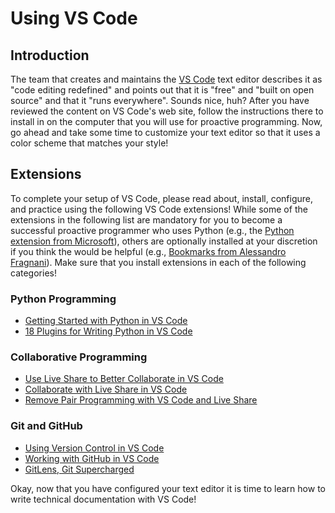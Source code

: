 # Using VS Code

## Introduction

The team that creates and maintains the [VS
Code](https://code.visualstudio.com/) text editor describes it as "code editing
redefined" and points out that it is "free" and "built on open source" and that
it "runs everywhere". Sounds nice, huh? After you have reviewed the content on
VS Code's web site, follow the instructions there to install in on the computer
that you will use for proactive programming. Now, go ahead and take some time to
customize your text editor so that it uses a color scheme that matches your
style!

## Extensions

To complete your setup of VS Code, please read about, install, configure, and
practice using the following VS Code extensions! While some of the extensions in
the following list are mandatory for you to become a successful proactive
programmer who uses Python (e.g., the [Python extension from
Microsoft](https://marketplace.visualstudio.com/items?itemName=ms-python.python)),
others are optionally installed at your discretion if you think the would be
helpful (e.g., [Bookmarks from Alessandro
Fragnani](https://marketplace.visualstudio.com/items?itemName=alefragnani.Bookmarks)).
Make sure that you install extensions in each of the following categories!

### Python Programming

- [Getting Started with Python in VS Code](https://code.visualstudio.com/docs/python/python-tutorial)
- [18 Plugins for Writing Python in VS
  Code](https://switowski.com/blog/plugins-for-python-in-vscode/)
<!-- dead link -->
<!-- - [10 Best VS Code Extensions for Python](https://dannys.cloud/10-best-vs-code-extensions-for-python) --> 

### Collaborative Programming

- [Use Live Share to Better Collaborate in VS Code](https://docs.microsoft.com/en-us/visualstudio/liveshare/use/vscode)
- [Collaborate with Live Share in VS Code](https://code.visualstudio.com/learn/collaboration/live-share)
- [Remove Pair Programming with VS Code and Live Share](https://betterprogramming.pub/5-benefits-of-pair-programming-and-how-to-set-it-remotely-with-vs-code-acc2df7a6b8c)

### Git and GitHub

- [Using Version Control in VS Code](https://code.visualstudio.com/docs/editor/versioncontrol)
- [Working with GitHub in VS Code](https://code.visualstudio.com/docs/editor/github)
- [GitLens, Git Supercharged](https://gitlens.amod.io/)

Okay, now that you have configured your text editor it is time to learn how to
write technical documentation with VS Code!
